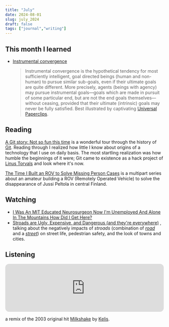 ```yaml
---
title: "July"
date: 2024-08-01
slug: july_2024
draft: false
tags: ["journal","writing"]
---
```


## This month I learned

- [Instrumental convergence](https://en.m.wikipedia.org/wiki/Instrumental_convergence)
  > Instrumental convergence is the hypothetical tendency for most sufficiently intelligent, goal directed beings (human and non-human) to pursue similar sub-goals, even if their ultimate goals are quite different. More precisely, agents (beings with agency) may pursue instrumental goals—goals which are made in pursuit of some particular end, but are not the end goals themselves—without ceasing, provided that their ultimate (intrinsic) goals may never be fully satisfied.
  Best illustrated by captivating [Universal Paperclips](https://www.decisionproblem.com/paperclips/index2.html).

## Reading

[A Git story: Not so fun this time](https://blog.brachiosoft.com/en/posts/git/) is a wonderful tour through the history of [Git](https://en.wikipedia.org/wiki/Git). Reading through I realized how little I know about origins of a technology that I use on daily basis. The most startling realization was how humble the beginnings of it were; Git came to existence as a hack project of [Linus Torvals](https://en.wikipedia.org/wiki/Linus_Torvalds) and look where it's now.

[The Time I Built an ROV to Solve Missing Person Cases](https://suanto.com/2024/06/06/the-time-I-built-an-ROV-01/) is a multipart series about an amateur building a ROV (Remotely Operated Vehicle) to solve the disappearance of Jussi Peltola in central Finland.

## Watching

- [I Was An MIT Educated Neurosurgeon Now I'm Unemployed And Alone In The Mountains How Did I Get Here?](https://youtu.be/25LUF8GmbFU?si=MHYaiK1hjc-yIR4m)
- [Stroads are Ugly, Expensive, and Dangerous (and they're everywhere)](https://youtu.be/ORzNZUeUHAM?si=vtpsfbtUAofGxKKi) , talking about the negatively impacts of _stroads_ (combination of [_road_](https://en.wikipedia.org/wiki/Road) and a [_street_](https://en.wikipedia.org/wiki/Street)) on street life, pedestrian safety, and the look of towns and cities.

## Listening

<iframe style="border-radius:12px" src="https://open.spotify.com/embed/track/49wEdWGkL2CcOrXEKklXtJ?utm_source=generator&theme=0" width="100%" height="152" frameBorder="0" allowfullscreen="" allow="autoplay; clipboard-write; encrypted-media; fullscreen; picture-in-picture" loading="lazy"></iframe>

a remix of the 2003 original hit [Milkshake](https://en.wikipedia.org/wiki/Milkshake_(song)) by [Kelis](https://en.wikipedia.org/wiki/Kelis).